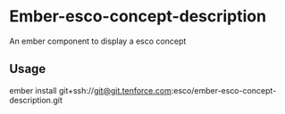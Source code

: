 # Ember-esco-concept-description

An ember component to display a esco concept

## Usage
ember install git+ssh://git@git.tenforce.com:esco/ember-esco-concept-description.git